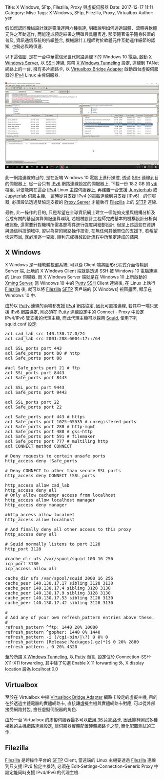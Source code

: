 Title: X Windows, SFtp, Filezilla, Proxy 與虛擬伺服器
Date: 2017-12-17 11:11
Category: Misc
Tags: X Windows, SFtp, Filezilla, Proxy, Virtualbox
Author: yen

假如您認同機械設計就是靈活運用六種表達, 明確說明如何透過固體、流體與軟體元件之互動運作, 而能達成預定結果之明確與具體表達. 那麼隨著電子隨身裝置的普及, 資訊通信系統的持續整合, 機械設計工程師對於軟體元件互動運作細節的認知, 也勢必與時俱進.

<!-- PELICAN_END_SUMMARY -->

以下這張圖, 是在一台中華電信光世代網路連線下的 Windows 10 電腦, 啟動 [X Windows Server], 以 [SSH] 連線, 夾帶 [X Windows Tunneling] 設定, 連線到 TANet 網路上的一台, 擁有多片網路卡, 以 [Virtualbox Bridge Adapter] 啟動四台虛擬伺服器的 [IPv4] Linux 主控伺服器.

<img src="./../data/images/xming_filezilla_sftp_proxy_ipv6.png"></img>

此一網路連線的目的, 是在近端 Windows 10 電腦上進行操控, 透過 [SSH] 連線到目的伺服器上, 從一台只有 [IPv6] 網路連線設定的伺服器上, 下載一份 18.2 GB 的 [vdi] 檔案, 以便能夠在這台 [IPv4] Linux 主控伺服器上, 再建置一台支援 [Jupyterhub] 或 [Jupyterlab] 伺服主機.　這時從只支援 [IPv4] 的電腦連線到只支援 [IPv6］ 的伺服器, 必須設法透過雙協定支援的 [Proxy Server] 才能執行 [Filezilla] 上的 [SFTP] 連線.

最終, 此一操作的目的, 只是希望在全球資訊網上建立一個能夠支援與機構分析及合成有關的基因演算伺服運算環境, 若機械設計工程師完成基本的機構設計分析與確認後, 還需要針對機構所需各部零件進行強度與細部設計, 但是上述這些在資訊與通信科技領域中, 習以為常的網路操作技術, 在無任何其他單位的支援下, 若希望快速布局, 就必須逐一克服, 順利完成機械設計流程中所預定達成的結果.

[X Windows Server]: https://sourceforge.net/projects/xming/
[SSH]: https://en.wikipedia.org/wiki/Secure_Shell
[X Windows Tunneling]: https://en.wikipedia.org/wiki/Tunneling_protocol
[Virtualbox Bridge Adapter]: https://www.virtualbox.org/manual/ch06.html#network_bridged
[IPv4]: https://en.wikipedia.org/wiki/IPv4
[IPv6]: https://en.wikipedia.org/wiki/IPv6
[Jupyterhub]: https://github.com/jupyterhub/jupyterhub
[Jupyterlab]: https://github.com/jupyterlab/jupyterlab
[vdi]: https://www.virtualbox.org/manual/ch05.html#vdidetails
[Proxy Server]: https://en.wikipedia.org/wiki/Proxy_server
[Filezilla]: https://filezilla-project.org/
[SFTP]: https://en.wikipedia.org/wiki/SSH_File_Transfer_Protocol
[Xming Server]: https://sourceforge.net/projects/xming/
[Putty]: http://www.putty.org/
[Squid]: http://www.squid-cache.org/

X Windows
---

X Windows 是一種軟體視窗系統, 可以從 Client 端將圖形化程式介面傳輸到 Server 端, 此地的 X Windows Client 端就是透過 SSH 被 Windows 10 電腦連線的 Linux 伺服器, 而 X Windows Server 端就是在 Windows 10 上所啟動的 [Xming Server], 當 Windows 10 中的 [Putty] [SSH] Client 連線後, 在 Linux 上執行 [Filezilla] 後, 就可以將 [Filezilla] [SFTP] 客戶端的 [X Windows] 視窗畫面, 顯示在 Windows 10 中.

由於以 [Putty] 連線的兩端都支援 [IPv4] 網路協定, 因此可直接連線, 若其中一端只支援 [IPv6] 網路協定, 則必須在 [Putty] 連線設定中的 Connect - Proxy 中設定 IPv4/IPv6 雙支援的代理主機, 而此代理主機可以採用 [Squid], 使用下列 squid.conf 設定:

<pre class="brush: jscript">
acl cad_lab src 140.130.17.0/24
acl cad_lab src 2001:288:6004:17::/64
 
acl SSL_ports port 443
acl Safe_ports port 80 # http
acl Safe_ports port 88
 
#acl Safe_ports port 21 # ftp
acl SSL_ports port 8443
acl Safe_ports port 8443
 
acl SSL_ports port 9443
acl Safe_ports port 9443
 
acl SSL_ports port 22
acl Safe_ports port 22
 
acl Safe_ports port 443 # https
acl Safe_ports port 1025-65535 # unregistered ports
acl Safe_ports port 280 # http-mgmt
acl Safe_ports port 488 # gss-http
acl Safe_ports port 591 # filemaker
acl Safe_ports port 777 # multiling http
acl CONNECT method CONNECT
 
# Deny requests to certain unsafe ports
http_access deny !Safe_ports
 
# Deny CONNECT to other than secure SSL ports
http_access deny CONNECT !SSL_ports
 
http_access allow cad_lab
http_access deny all
# Only allow cachemgr access from localhost
http_access allow localhost manager
http_access deny manager
 
#http_access allow localnet
http_access allow localhost
 
# And finally deny all other access to this proxy
http_access deny all
 
# Squid normally listens to port 3128
http_port 3128
 
#cache_dir ufs /var/spool/squid 100 16 256
icp_port 3130
icp_access allow all
 
cache_dir ufs /var/spool/squid 2000 16 256
cache_peer 140.130.17.17 sibling 3128 3130
cache_peer 140.130.17.4 sibling 3128 3130
cache_peer 140.130.17.9 sibling 3128 3130
cache_peer 140.130.17.53 sibling 3128 3130
cache_peer 140.130.17.42 sibling 3128 3130
 
#
# Add any of your own refresh_pattern entries above these.
#
refresh_pattern ^ftp: 1440 20% 10080
refresh_pattern ^gopher: 1440 0% 1440
refresh_pattern -i (/cgi-bin/|\?) 0 0% 0
refresh_pattern (Release|Packages(.gz)*)$ 0 20% 2880
refresh_pattern . 0 20% 4320
</pre>

至於所謂 [X Windows Tunneling], 以 [Putty] 而言, 設定位於 Connection-SSH-X11-X11 forwarding, 其中除了勾選 Enable X 11 forwarding 外, X display location 設為 localhost:0.0

Virtualbox
---

至於在 Virtualbox 中採 [Virtualbox Bridge Adapter] 網路卡設定的虛擬主機, 目的在於透過主體電腦的實體網路卡, 直接讓虛擬主機與實體網路卡對應, 可以從外部接受網路封包, 擔任虛擬伺服器的角色.

由於一台 Virtualbox 的虛擬伺服器最多可以[啟用 36 片網路卡], 因此能夠測試多種複雜的主機網路連線設定, 讓伺服器實體配置硬體網路卡之前, 簡化配置測試的工作.

[啟用 36 片網路卡]: http://cadlab.mde.tw/post/virtualbox-de-ying-yong-yu-wang-lu-she-ding-er.html

Filezilla
---

[Filezilla] 是跨操作平台的 [SFTP] Client, 當遠端的 Linux 主機要透過 [Filezilla] 連線到只支援 IPv6 協定主機時, 必須在 Edit-Settings-Connection-Generic Proxy 中設定能同時支援 IPv4/IPv6 的代理主機.